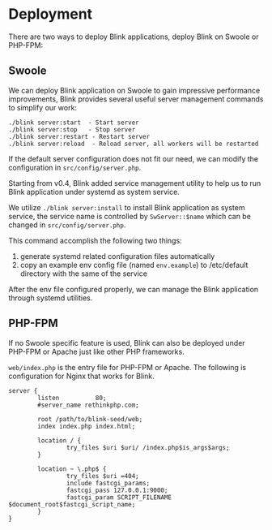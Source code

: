 Deployment
==========

There are two ways to deploy Blink applications, deploy Blink on Swoole or PHP-FPM:

## Swoole

We can deploy Blink application on Swoole to gain impressive performance improvements, Blink provides several useful server
management commands to simplify our work:

```
./blink server:start  - Start server
./blink server:stop   - Stop server
./blink server:restart - Restart server
./blink server:reload  - Reload server, all workers will be restarted
```

If the default server configuration does not fit our need, we can modify the configuration in `src/config/server.php`.

Starting from v0.4, Blink added service management utility to help us to run Blink application under systemd as system
service.

We utilize `./blink server:install` to install Blink application as system service, the service name is controlled
by `SwServer::$name` which can be changed in `src/config/server.php`.

This command accomplish the following two things:

1. generate systemd related configuration files automatically
2. copy an example env config file (named `env.example`) to /etc/default directory with the same of the service

After the env file configured properly, we can manage the Blink application through systemd utilities.

## PHP-FPM

If no Swoole specific feature is used, Blink can also be deployed under PHP-FPM or Apache just like other PHP frameworks.

`web/index.php` is the entry file for PHP-FPM or Apache. The following is configuration for Nginx that works for Blink.

```
server {
        listen          80;
        #server_name rethinkphp.com;

        root /path/to/blink-seed/web;
        index index.php index.html;

        location / {
                try_files $uri $uri/ /index.php$is_args$args;
        }

        location ~ \.php$ {
                try_files $uri =404;
                include fastcgi_params;
                fastcgi_pass 127.0.0.1:9000;
                fastcgi_param SCRIPT_FILENAME $document_root$fastcgi_script_name;
        }
}

```

